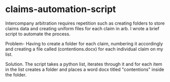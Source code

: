 # claims-automation-script

Intercompany arbitration requires repetition such as creating folders to store claims data and creating uniform files for each claim in arb. I wrote a brief script to automate the process. 

Problem- Having to create a folder for each claim, numbering it accordingly and creating a file called (contentions.docx) for each individual claim on my list. 

Solution. 
The script takes a python list, iterates through it and for each item in the list creates a folder and places a word docx titled "contentions" inside the folder. 
